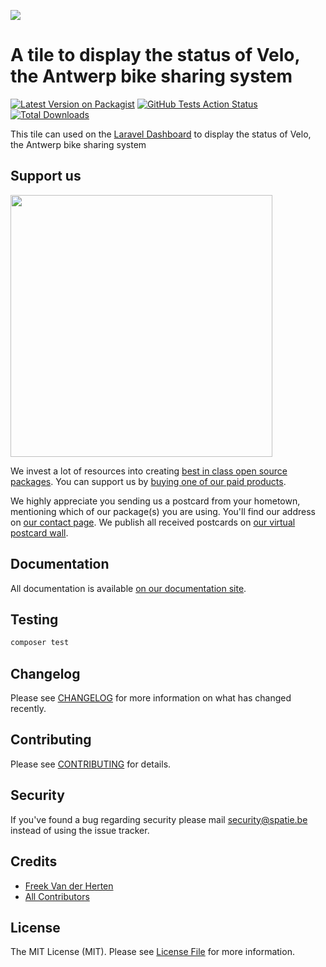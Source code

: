 
[<img src="https://github-ads.s3.eu-central-1.amazonaws.com/support-ukraine.svg?t=1" />](https://supportukrainenow.org)

# A tile to display the status of Velo, the Antwerp bike sharing system

[![Latest Version on Packagist](https://img.shields.io/packagist/v/spatie/laravel-dashboard-velo-tile.svg?style=flat-square)](https://packagist.org/packages/spatie/laravel-dashboard-velo-tile)
[![GitHub Tests Action Status](https://img.shields.io/github/workflow/status/spatie/laravel-dashboard-velo-tile/run-tests?label=tests)](https://github.com/spatie/laravel-dashboard-velo-tile/actions?query=workflow%3Arun-tests+branch%3Amaster)
[![Total Downloads](https://img.shields.io/packagist/dt/spatie/laravel-dashboard-velo-tile.svg?style=flat-square)](https://packagist.org/packages/spatie/laravel-dashboard-velo-tile)

This tile can used on the [Laravel Dashboard](https://docs.spatie.be/laravel-dashboard) to display the status of Velo, the Antwerp bike sharing system

## Support us

[<img src="https://github-ads.s3.eu-central-1.amazonaws.com/laravel-dashboard-velo-tile.jpg?t=1" width="419px" />](https://spatie.be/github-ad-click/laravel-dashboard-velo-tile)

We invest a lot of resources into creating [best in class open source packages](https://spatie.be/open-source). You can support us by [buying one of our paid products](https://spatie.be/open-source/support-us).

We highly appreciate you sending us a postcard from your hometown, mentioning which of our package(s) you are using. You'll find our address on [our contact page](https://spatie.be/about-us). We publish all received postcards on [our virtual postcard wall](https://spatie.be/open-source/postcards).

## Documentation

All documentation is available [on our documentation site](https://docs.spatie.be/laravel-dashboard).

## Testing

``` bash
composer test
```

## Changelog

Please see [CHANGELOG](CHANGELOG.md) for more information on what has changed recently.

## Contributing

Please see [CONTRIBUTING](CONTRIBUTING.md) for details.

## Security

If you've found a bug regarding security please mail [security@spatie.be](mailto:security@spatie.be) instead of using the issue tracker.

## Credits

- [Freek Van der Herten](https://github.com/freekmurze)
- [All Contributors](../../contributors)

## License

The MIT License (MIT). Please see [License File](LICENSE.md) for more information.
